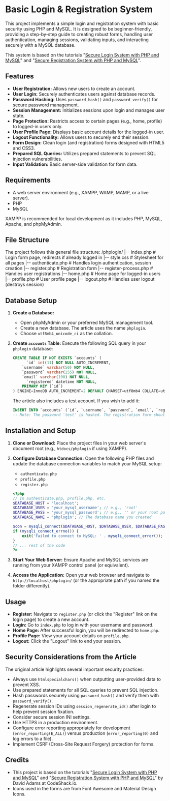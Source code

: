 # Basic Login & Registration System

This project implements a simple login and registration system with basic security using PHP and MySQL. It is designed to be beginner-friendly, providing a step-by-step guide to creating robust forms, handling user authentication, managing sessions, validating inputs, and interacting securely with a MySQL database.

This system is based on the tutorials "[Secure Login System with PHP and MySQL](https://codeshack.io/secure-login-system-php-mysql/)" and "[Secure Registration System with PHP and MySQL](https://codeshack.io/secure-registration-system-php-mysql/)".

## Features

* **User Registration:** Allows new users to create an account.
* **User Login:** Securely authenticates users against database records.
* **Password Hashing:** Uses `password_hash()` and `password_verify()` for secure password management.
* **Session Management:** Initializes sessions upon login and manages user state.
* **Page Protection:** Restricts access to certain pages (e.g., home, profile) to logged-in users only.
* **User Profile Page:** Displays basic account details for the logged-in user.
* **Logout Functionality:** Allows users to securely end their session.
* **Form Design:** Clean login (and registration) forms designed with HTML5 and CSS3.
* **Prepared SQL Queries:** Utilizes prepared statements to prevent SQL injection vulnerabilities.
* **Input Validation:** Basic server-side validation for form data.

## Requirements

* A web server environment (e.g., XAMPP, WAMP, MAMP, or a live server).
* PHP
* MySQL

XAMPP is recommended for local development as it includes PHP, MySQL, Apache, and phpMyAdmin.

## File Structure

The project follows this general file structure:
/phplogin/
|-- index.php             # Login form page, redirects if already logged in
|-- style.css             # Stylesheet for all pages
|-- authenticate.php      # Handles login authentication, session creation
|-- register.php          # Registration form
|-- register-process.php  # Handles user registrations
|-- home.php              # Home page for logged-in users
|-- profile.php           # User profile page
|-- logout.php            # Handles user logout (destroys session)

## Database Setup

1.  **Create a Database:**
    * Open phpMyAdmin or your preferred MySQL management tool.
    * Create a new database. The article uses the name `phplogin`.
    * Choose `utf8mb4_unicode_ci` as the collation.

2.  **Create `accounts` Table:**
    Execute the following SQL query in your `phplogin` database:

    ```sql
    CREATE TABLE IF NOT EXISTS `accounts` (
    	  `id` int(11) NOT NULL AUTO_INCREMENT,
      	`username` varchar(50) NOT NULL,
      	`password` varchar(255) NOT NULL,
      	`email` varchar(100) NOT NULL,
    	  `registered` datetime NOT NULL,
        PRIMARY KEY (`id`)
    ) ENGINE=InnoDB AUTO_INCREMENT=2 DEFAULT CHARSET=utf8mb4 COLLATE=utf8mb4_unicode_ci;
    ```

    The article also includes a test account. If you wish to add it:
    ```sql
    INSERT INTO `accounts` (`id`, `username`, `password`, `email`, `registered`) VALUES (1, 'test', '$2y$10$SfhYIDtn.iOuCW7zfoFLuuZHX6lja4lF4XA4JqNmpiH/.P3zB8JCa', 'test@example.com', '2025-01-01 00:00:00');
    -- Note: The password 'test' is hashed. The registration form should handle hashing for new users.
    ```

## Installation and Setup

1.  **Clone or Download:**
    Place the project files in your web server's document root (e.g., `htdocs/phplogin` if using XAMPP).

2.  **Configure Database Connection:**
    Open the following PHP files and update the database connection variables to match your MySQL setup:
    * `authenticate.php`
    * `profile.php`
    * `register.php`

    ```php
    <?php
    // In authenticate.php, profile.php, etc.
    $DATABASE_HOST = 'localhost';
    $DATABASE_USER = 'your_mysql_username'; // e.g., 'root'
    $DATABASE_PASS = 'your_mysql_password'; // e.g., '' or your root password
    $DATABASE_NAME = 'phplogin'; // The database name you created

    $con = mysqli_connect($DATABASE_HOST, $DATABASE_USER, $DATABASE_PASS, $DATABASE_NAME);
    if (mysqli_connect_errno()) {
        exit('Failed to connect to MySQL: ' . mysqli_connect_error());
    }
    // ... rest of the code
    ?>
    ```

3.  **Start Your Web Server:**
    Ensure Apache and MySQL services are running from your XAMPP control panel (or equivalent).

4.  **Access the Application:**
    Open your web browser and navigate to `http://localhost/phplogin/` (or the appropriate path if you named the folder differently).

## Usage

* **Register:** Navigate to `register.php` (or click the "Register" link on the login page) to create a new account.
* **Login:** Go to `index.php` to log in with your username and password.
* **Home Page:** After successful login, you will be redirected to `home.php`.
* **Profile Page:** View your account details on `profile.php`.
* **Logout:** Click the "Logout" link to end your session.

## Security Considerations from the Article

The original article highlights several important security practices:

* Always use `htmlspecialchars()` when outputting user-provided data to prevent XSS.
* Use prepared statements for all SQL queries to prevent SQL injection.
* Hash passwords securely using `password_hash()` and verify them with `password_verify()`.
* Regenerate session IDs using `session_regenerate_id()` after login to help prevent session fixation.
* Consider secure session INI settings.
* Use HTTPS in a production environment.
* Configure error reporting appropriately for development (`error_reporting(E_ALL)`) versus production (`error_reporting(0)` and log errors to a file).
* Implement CSRF (Cross-Site Request Forgery) protection for forms.

## Credits

* This project is based on the tutorials "[Secure Login System with PHP and MySQL](https://codeshack.io/secure-login-system-php-mysql/)" and "[Secure Registration System with PHP and MySQL](https://codeshack.io/secure-registration-system-php-mysql/)" by David Adams at CodeShack.io.
* Icons used in the forms are from Font Awesome and Material Design Icons.

